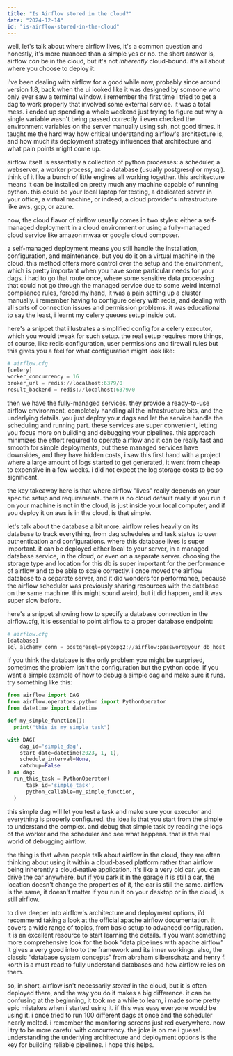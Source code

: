 ```yaml
---
title: "Is Airflow stored in the cloud?"
date: "2024-12-14"
id: "is-airflow-stored-in-the-cloud"
---
```


well, let's talk about where airflow lives, it's a common question and honestly, it's more nuanced than a simple yes or no. the short answer is, airflow *can* be in the cloud, but it's not *inherently* cloud-bound. it's all about where you choose to deploy it.

i've been dealing with airflow for a good while now, probably since around version 1.8, back when the ui looked like it was designed by someone who only ever saw a terminal window. i remember the first time i tried to get a dag to work properly that involved some external service. it was a total mess. i ended up spending a whole weekend just trying to figure out why a single variable wasn't being passed correctly. i even checked the environment variables on the server manually using ssh, not good times. it taught me the hard way how critical understanding airflow's architecture is, and how much its deployment strategy influences that architecture and what pain points might come up.

airflow itself is essentially a collection of python processes: a scheduler, a webserver, a worker process, and a database (usually postgresql or mysql). think of it like a bunch of little engines all working together. this architecture means it can be installed on pretty much any machine capable of running python. this could be your local laptop for testing, a dedicated server in your office, a virtual machine, or indeed, a cloud provider's infrastructure like aws, gcp, or azure.

now, the cloud flavor of airflow usually comes in two styles: either a self-managed deployment in a cloud environment or using a fully-managed cloud service like amazon mwaa or google cloud composer.

a self-managed deployment means you still handle the installation, configuration, and maintenance, but you do it on a virtual machine in the cloud. this method offers more control over the setup and the environment, which is pretty important when you have some particular needs for your dags. i had to go that route once, where some sensitive data processing that could not go through the managed service due to some weird internal compliance rules, forced my hand, it was a pain setting up a cluster manually. i remember having to configure celery with redis, and dealing with all sorts of connection issues and permission problems. it was educational to say the least, i learnt my celery queues setup inside out.

here's a snippet that illustrates a simplified config for a celery executor, which you would tweak for such setup. the real setup requires more things, of course, like redis configuration, user permissions and firewall rules but this gives you a feel for what configuration might look like:

```python
# airflow.cfg
[celery]
worker_concurrency = 16
broker_url = redis://localhost:6379/0
result_backend = redis://localhost:6379/0
```

then we have the fully-managed services. they provide a ready-to-use airflow environment, completely handling all the infrastructure bits, and the underlying details. you just deploy your dags and let the service handle the scheduling and running part. these services are super convenient, letting you focus more on building and debugging your pipelines. this approach minimizes the effort required to operate airflow and it can be really fast and smooth for simple deployments, but these managed services have downsides, and they have hidden costs, i saw this first hand with a project where a large amount of logs started to get generated, it went from cheap to expensive in a few weeks. i did not expect the log storage costs to be so significant.

the key takeaway here is that where airflow "lives" really depends on your specific setup and requirements. there is no cloud default really. if you run it on your machine is not in the cloud, is just inside your local computer, and if you deploy it on aws is in the cloud, is that simple.

let's talk about the database a bit more. airflow relies heavily on its database to track everything, from dag schedules and task status to user authentication and configurations. where this database lives is super important. it can be deployed either local to your server, in a managed database service, in the cloud, or even on a separate server. choosing the storage type and location for this db is super important for the performance of airflow and to be able to scale correctly. i once moved the airflow database to a separate server, and it did wonders for performance, because the airflow scheduler was previously sharing resources with the database on the same machine. this might sound weird, but it did happen, and it was super slow before.

here's a snippet showing how to specify a database connection in the airflow.cfg, it is essential to point airflow to a proper database endpoint:

```python
# airflow.cfg
[database]
sql_alchemy_conn = postgresql+psycopg2://airflow:password@your_db_host:5432/airflow
```

if you think the database is the only problem you might be surprised, sometimes the problem isn't the configuration but the python code. if you want a simple example of how to debug a simple dag and make sure it runs. try something like this:
```python
from airflow import DAG
from airflow.operators.python import PythonOperator
from datetime import datetime

def my_simple_function():
  print("this is my simple task")

with DAG(
    dag_id='simple_dag',
    start_date=datetime(2023, 1, 1),
    schedule_interval=None,
    catchup=False
) as dag:
  run_this_task = PythonOperator(
      task_id='simple_task',
      python_callable=my_simple_function,
  )
```
this simple dag will let you test a task and make sure your executor and everything is properly configured. the idea is that you start from the simple to understand the complex. and debug that simple task by reading the logs of the worker and the scheduler and see what happens. that is the real world of debugging airflow.

the thing is that when people talk about airflow in the cloud, they are often thinking about using it within a cloud-based platform rather than airflow being inherently a cloud-native application. it's like a very old car. you can drive the car anywhere, but if you park it in the garage it is still a car, the location doesn't change the properties of it, the car is still the same. airflow is the same, it doesn't matter if you run it on your desktop or in the cloud, is still airflow.

to dive deeper into airflow's architecture and deployment options, i’d recommend taking a look at the official apache airflow documentation. it covers a wide range of topics, from basic setup to advanced configuration. it is an excellent resource to start learning the details. if you want something more comprehensive look for the book “data pipelines with apache airflow” it gives a very good intro to the framework and its inner workings. also, the classic “database system concepts” from abraham silberschatz and henry f. korth is a must read to fully understand databases and how airflow relies on them.

so, in short, airflow isn't necessarily *stored* in the cloud, but it is often deployed there, and the way you do it makes a big difference. it can be confusing at the beginning, it took me a while to learn, i made some pretty epic mistakes when i started using it. if this was easy everyone would be using it. i once tried to run 100 different dags at once and the scheduler nearly melted. i remember the monitoring screens just red everywhere. now i try to be more careful with concurrency. the joke is on me i guess!. understanding the underlying architecture and deployment options is the key for building reliable pipelines. i hope this helps.
